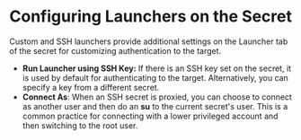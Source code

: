 [title]: # "Configuring Launchers on the Secret"
[tags]: # "Launcher"
[priority]: # "30"

# Configuring Launchers on the Secret

Custom and SSH launchers provide additional settings on the Launcher tab of the secret for customizing authentication to the target.

- **Run Launcher using SSH Key:** If there is an SSH key set on the secret, it is used by default for authenticating to the target. Alternatively, you can specify a key from a different secret.
- **Connect As**: When an SSH secret is proxied, you can choose to connect as another user and then do an **su** to the current secret's user. This is a common practice for connecting with a lower privileged account and then switching to the root user.

